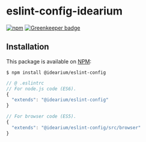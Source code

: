 # eslint-config-idearium

[![npm](https://img.shields.io/npm/v/@idearium/eslint-config.svg)](https://www.npmjs.com/package/@idearium/eslint-config) [![Greenkeeper badge](https://badges.greenkeeper.io/idearium/eslint-config-idearium.svg)](https://greenkeeper.io/)

## Installation

This package is available on [NPM](https://www.npmjs.com/package/@eslint/eslint-config):

  ```shell
  $ npm install @idearium/eslint-config
  ```
  ```javascript
  // @ .eslintrc
  // For node.js code (ES6).
  {
    "extends": "@idearium/eslint-config"
  }

  // For browser code (ES5).
  {
    "extends": "@idearium/eslint-config/src/browser"
  }
  ```
